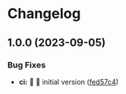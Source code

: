 # Changelog

## 1.0.0 (2023-09-05)


### Bug Fixes

* **ci:** 🐛 👷 initial version ([fed57c4](https://github.com/embyth/prettier-config/commit/fed57c4a83335f61bb3480742a6fe666b82730b7))
